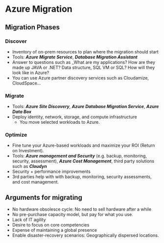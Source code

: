 # Azure Migration

## Migration Phases

### Discover

- Inventory of on-prem resources to plan where the migration should start
- Tools: ***Azure Migrate Service***, ***Database Migration Assistant***
- Answer to questions such as _What are my applications? How are they made up JAVA or .NET? Data structure, SQL VM or SQL? How will they look like in Azure?
- You can use Azure partner discovery services such as Cloudamize, CloudSpace…

### Migrate

- Tools: ***Azure Site Discovery***, ***Azure Database Migration Service***, ***Azure Data Box***
- Deploy identity, network, storage, and compute infrastructure
  - You move selected workloads to Azure.

### Optimize

- Fine tune your Azure-based workloads and maximize your ROI (Return on Investment).
- Tools: ***Azure management and Security*** (e.g. backup, monitoring, security, assessment), ***Azure Cost Management***, third party solutions such as ***Cloudyn***
- Security + performance improvements
- 3rd parties help with with backup, monitoring, security assessments, and cost management.

## Arguments for migrating

- No hardware obsolesce cycle: No need to sell hardware after a while
- No pre-purchase capacity model, but pay for what you use.
- Lack of IT agility
- Desire to focus on core competencies
- Expense of maintaining a global presence
- Enable disaster-recovery scenarios: Geographically dispersed locations.
